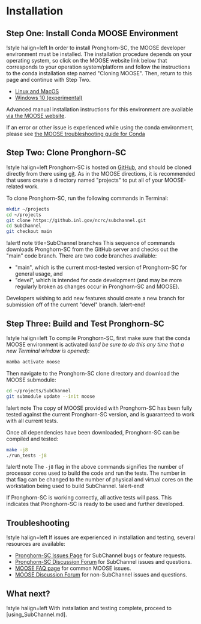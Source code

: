 # Installation

## Step One: Install Conda MOOSE Environment

!style halign=left
In order to install Pronghorn-SC, the MOOSE developer environment must be installed. The
installation procedure depends on your operating system, so click on the MOOSE
website link below that corresponds to your operation system/platform and follow
the instructions to the conda installation step named "Cloning MOOSE". Then,
return to this page and continue with Step Two.

- [Linux and MacOS](https://mooseframework.inl.gov/getting_started/installation/conda.html)
- [Windows 10 (experimental)](https://mooseframework.inl.gov/getting_started/installation/windows10.html)

Advanced manual installation instructions for this environment are available
[via the MOOSE website](https://mooseframework.inl.gov/getting_started/installation/index.html).

If an error or other issue is experienced while using the conda environment,
please see [the MOOSE troubleshooting guide for Conda](https://mooseframework.inl.gov/help/troubleshooting.html#condaissues)

## Step Two: Clone Pronghorn-SC

!style halign=left
Pronghorn-SC is hosted on [GitHub](https://github.inl.gov/ncrc/subchannel), and should be
cloned directly from there using [git](https://git-scm.com/). As in the MOOSE
directions, it is recommended that users create a directory named "projects" to
put all of your MOOSE-related work.

To clone Pronghorn-SC, run the following commands in Terminal:

```bash
mkdir ~/projects
cd ~/projects
git clone https://github.inl.gov/ncrc/subchannel.git
cd SubChannel
git checkout main
```

!alert! note title=SubChannel branches
This sequence of commands downloads Pronghorn-SC from the GitHub server and checks
out the "main" code branch. There are two code branches available:

- "main", which is the current most-tested version of Pronghorn-SC for general usage, and
- "devel", which is intended for code development (and may be more regularly broken
  as changes occur in Pronghorn-SC and MOOSE).

Developers wishing to add new features should create a new branch for submission
off of the current "devel" branch.
!alert-end!

## Step Three: Build and Test Pronghorn-SC

!style halign=left
To compile Pronghorn-SC, first make sure that the conda MOOSE environment is activated
(*and be sure to do this any time that a new Terminal window is opened*):

```bash
mamba activate moose
```

Then navigate to the Pronghorn-SC clone directory and download the MOOSE submodule:

```bash
cd ~/projects/SubChannel
git submodule update --init moose
```

!alert note
The copy of MOOSE provided with Pronghorn-SC has been fully tested against the current
Pronghorn-SC version, and is guaranteed to work with all current tests.

Once all dependencies have been downloaded, Pronghorn-SC can be compiled and tested:

```bash
make -j8
./run_tests -j8
```

!alert! note
The `-j8` flag in the above commands signifies the number of processor cores used to
build the code and run the tests. The number in that flag can be changed to the
number of physical and virtual cores on the workstation being used to build SubChannel.
!alert-end!

If Pronghorn-SC is working correctly, all active tests will pass. This indicates that
Pronghorn-SC is ready to be used and further developed.

## Troubleshooting

!style halign=left
If issues are experienced in installation and testing, several resources
are available:

- [Pronghorn-SC Issues Page](https://github.com/idaholab/SubChannel/issues) for SubChannel bugs or feature requests.
- [Pronghorn-SC Discussion Forum](https://github.com/idaholab/SubChannel/discussions) for SubChannel issues and questions.
- [MOOSE FAQ page](https://mooseframework.inl.gov/help/faq/index.html) for common MOOSE issues.
- [MOOSE Discussion Forum](https://github.com/idaholab/moose/discussions) for non-SubChannel issues and questions.

## What next?

!style halign=left
With installation and testing complete, proceed to [using_SubChannel.md].